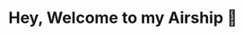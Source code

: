 # Hey, Welcome to my Airship 👋


<!---![scythe spinning](https://github.com/Rulcifer/Rulcifer/assets/78013578/ae528360-17f6-4275-9bc6-40ac86adfc33)

Rulcifer/Rulcifer is a ✨ special ✨ repository because its `README.md` (this file) appears on your GitHub profile.
You can click the Preview link to take a look at your changes.
--->
